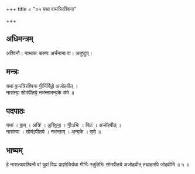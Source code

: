 +++
title = "०५ यथा वामत्रिरश्विना"

+++
## अधिमन्त्रम्
अश्विनौ। नाभाकः काण्वः अर्चनाना वा। अनुष्टुप्।

## मन्त्रः
यथा॑ वा॒मत्रि॑रश्विना गी॒र्भिर्विप्रो॒ अजो॑हवीत् ।  
नास॑त्या॒ सोम॑पीतये॒ नभ॑न्तामन्य॒के स॑मे ॥

## पदपाठः
यथा॑ । वा॒म् । अत्रिः॑ । अ॒श्वि॒ना॒ । गीः॒ऽभिः । विप्रः॑ । अजो॑हवीत् ।  
नास॑त्या । सोम॑ऽपीतये । नभ॑न्ताम् । अ॒न्य॒के । स॒मे॒ ॥

## भाष्यम्
हे नासत्यावश्विनौ वां युवां विप्रः प्राज्ञोत्रिर्यथा गीर्भिः स्तुतिभिः सोमपीतये अजोहवीत् तथाहमपि जोहवीमि ॥ ५ ॥